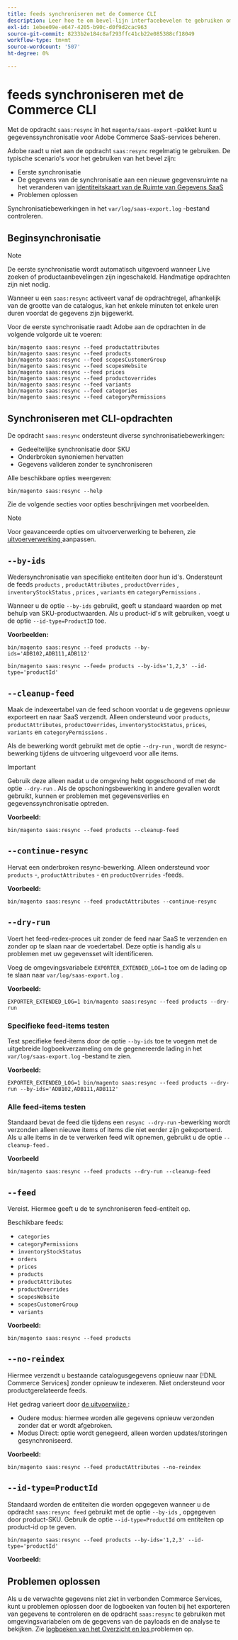 ```yaml
---
title: feeds synchroniseren met de Commerce CLI
description: Leer hoe te om bevel-lijn interfacebevelen te gebruiken om voer en processen voor  [!DNL data export extension]  voor de diensten van Adobe Commerce te beheren SaaS.
exl-id: 1ebee09e-e647-4205-b90c-d0f9d2cac963
source-git-commit: 8233b2e184c8af293ffc41cb22e085388cf18049
workflow-type: tm+mt
source-wordcount: '507'
ht-degree: 0%

---
```


# feeds synchroniseren met de Commerce CLI

Met de opdracht `saas:resync` in het `magento/saas-export` -pakket kunt u gegevenssynchronisatie voor Adobe Commerce SaaS-services beheren.

Adobe raadt u niet aan de opdracht `saas:resync` regelmatig te gebruiken. De typische scenario&#39;s voor het gebruiken van het bevel zijn:

- Eerste synchronisatie
- De gegevens van de synchronisatie aan een nieuwe gegevensruimte na het veranderen van [ identiteitskaart van de Ruimte van Gegevens SaaS ](https://experienceleague.adobe.com/nl/docs/commerce-admin/config/services/saas)
- Problemen oplossen

Synchronisatiebewerkingen in het `var/log/saas-export.log` -bestand controleren.

## Beginsynchronisatie

>[!NOTE]
>
>De eerste synchronisatie wordt automatisch uitgevoerd wanneer Live zoeken of productaanbevelingen zijn ingeschakeld. Handmatige opdrachten zijn niet nodig.

Wanneer u een `saas:resync` activeert vanaf de opdrachtregel, afhankelijk van de grootte van de catalogus, kan het enkele minuten tot enkele uren duren voordat de gegevens zijn bijgewerkt.

Voor de eerste synchronisatie raadt Adobe aan de opdrachten in de volgende volgorde uit te voeren:

```shell
bin/magento saas:resync --feed productattributes
bin/magento saas:resync --feed products
bin/magento saas:resync --feed scopesCustomerGroup
bin/magento saas:resync --feed scopesWebsite
bin/magento saas:resync --feed prices
bin/magento saas:resync --feed productoverrides
bin/magento saas:resync --feed variants
bin/magento saas:resync --feed categories
bin/magento saas:resync --feed categoryPermissions
```

## Synchroniseren met CLI-opdrachten

De opdracht `saas:resync` ondersteunt diverse synchronisatiebewerkingen:

- Gedeeltelijke synchronisatie door SKU
- Onderbroken synoniemen hervatten
- Gegevens valideren zonder te synchroniseren

Alle beschikbare opties weergeven:

```shell
bin/magento saas:resync --help
```

Zie de volgende secties voor opties beschrijvingen met voorbeelden.


>[!NOTE]
>
>Voor geavanceerde opties om uitvoerverwerking te beheren, zie [ uitvoerverwerking ](customize-export-processing.md) aanpassen.

## `--by-ids`

Wedersynchronisatie van specifieke entiteiten door hun id&#39;s. Ondersteunt de feeds `products` , `productAttributes` , `productOverrides` , `inventoryStockStatus` , `prices` , `variants` en `categoryPermissions` .

Wanneer u de optie `--by-ids` gebruikt, geeft u standaard waarden op met behulp van SKU-productwaarden. Als u product-id&#39;s wilt gebruiken, voegt u de optie `--id-type=ProductID` toe.

**Voorbeelden:**

```shell
bin/magento saas:resync --feed products --by-ids='ADB102,ADB111,ADB112'

bin/magento saas:resync --feed= products --by-ids='1,2,3' --id-type='productId'
```


## `--cleanup-feed`

Maak de indexeertabel van de feed schoon voordat u de gegevens opnieuw exporteert en naar SaaS verzendt. Alleen ondersteund voor `products`, `productAttributes`, `productOverrides`, `inventoryStockStatus`, `prices`, `variants` en `categoryPermissions` .

Als de bewerking wordt gebruikt met de optie `--dry-run` , wordt de resync-bewerking tijdens de uitvoering uitgevoerd voor alle items.

>[!IMPORTANT]
>
>Gebruik deze alleen nadat u de omgeving hebt opgeschoond of met de optie `--dry-run` . Als de opschoningsbewerking in andere gevallen wordt gebruikt, kunnen er problemen met gegevensverlies en gegevenssynchronisatie optreden.

**Voorbeeld:**

```shell
bin/magento saas:resync --feed products --cleanup-feed
```

## `--continue-resync`

Hervat een onderbroken resync-bewerking. Alleen ondersteund voor `products` -, `productAttributes` - en `productOverrides` -feeds.

**Voorbeeld:**

```shell
bin/magento saas:resync --feed productAttributes --continue-resync
```

## `--dry-run`

Voert het feed-redex-proces uit zonder de feed naar SaaS te verzenden en zonder op te slaan naar de voedertabel. Deze optie is handig als u problemen met uw gegevensset wilt identificeren.

Voeg de omgevingsvariabele `EXPORTER_EXTENDED_LOG=1` toe om de lading op te slaan naar `var/log/saas-export.log` .

**Voorbeeld:**

```shell
EXPORTER_EXTENDED_LOG=1 bin/magento saas:resync --feed products --dry-run
```

### Specifieke feed-items testen

Test specifieke feed-items door de optie `--by-ids` toe te voegen met de uitgebreide logboekverzameling om de gegenereerde lading in het `var/log/saas-export.log` -bestand te zien.

**Voorbeeld:**

```shell
EXPORTER_EXTENDED_LOG=1 bin/magento saas:resync --feed products --dry-run --by-ids='ADB102,ADB111,ADB112'
```

### Alle feed-items testen

Standaard bevat de feed die tijdens een `resync --dry-run` -bewerking wordt verzonden alleen nieuwe items of items die niet eerder zijn geëxporteerd. Als u alle items in de te verwerken feed wilt opnemen, gebruikt u de optie `--cleanup-feed` .

**Voorbeeld**

```shell
bin/magento saas:resync --feed products --dry-run --cleanup-feed
```

## `--feed`

Vereist. Hiermee geeft u de te synchroniseren feed-entiteit op.

Beschikbare feeds:

- `categories`
- `categoryPermissions`
- `inventoryStockStatus`
- `orders`
- `prices`
- `products`
- `productAttributes`
- `productOverrides`
- `scopesWebsite`
- `scopesCustomerGroup`
- `variants`

**Voorbeeld:**

```shell
bin/magento saas:resync --feed products
```

## `--no-reindex`

Hiermee verzendt u bestaande catalogusgegevens opnieuw naar [!DNL Commerce Services] zonder opnieuw te indexeren. Niet ondersteund voor productgerelateerde feeds.

Het gedrag varieert door [ de uitvoerwijze ](data-synchronization.md#synchronization-modes):

- Oudere modus: hiermee worden alle gegevens opnieuw verzonden zonder dat er wordt afgebroken.
- Modus Direct: optie wordt genegeerd, alleen worden updates/storingen gesynchroniseerd.

**Voorbeeld:**

```shell
bin/magento saas:resync --feed productAttributes --no-reindex
```

## `--id-type=ProductId`

Standaard worden de entiteiten die worden opgegeven wanneer u de opdracht `saas:resync feed` gebruikt met de optie `--by-ids` , opgegeven door product-SKU. Gebruik de optie `--id-type=ProductId` om entiteiten op product-id op te geven.

```shell
bin/magento saas:resync --feed products --by-ids='1,2,3' --id-type='productId'
```

**Voorbeeld:**

## Problemen oplossen

Als u de verwachte gegevens niet ziet in verbonden Commerce Services, kunt u problemen oplossen door de logboeken van fouten bij het exporteren van gegevens te controleren en de opdracht `saas:resync` te gebruiken met omgevingsvariabelen om de gegevens van de payloads en de analyse te bekijken. Zie [ logboeken van het Overzicht en los ](troubleshooting-logging.md) problemen op.
